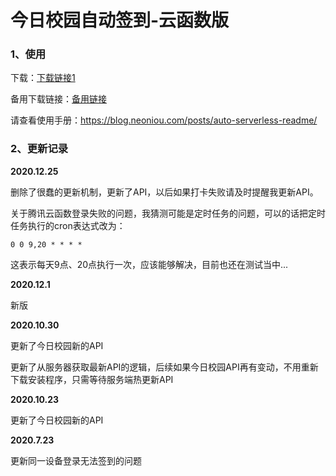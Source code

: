 # 今日校园自动签到-云函数版

### 1、使用

下载：[下载链接1](http://106.14.251.237/serverless.zip)

备用下载链接：[备用链接](http://neowmoe.huangenet.cn/download/serverless.zip)

请查看使用手册：https://blog.neoniou.com/posts/auto-serverless-readme/



### 2、更新记录

**2020.12.25**

删除了很蠢的更新机制，更新了API，以后如果打卡失败请及时提醒我更新API。

关于腾讯云函数登录失败的问题，我猜测可能是定时任务的问题，可以的话把定时任务执行的cron表达式改为：

```
0 0 9,20 * * * *
```

这表示每天9点、20点执行一次，应该能够解决，目前也还在测试当中...

**2020.12.1**

新版

**2020.10.30**

更新了今日校园新的API

更新了从服务器获取最新API的逻辑，后续如果今日校园API再有变动，不用重新下载安装程序，只需等待服务端热更新API

**2020.10.23**

更新了今日校园新的API

**2020.7.23**

更新同一设备登录无法签到的问题